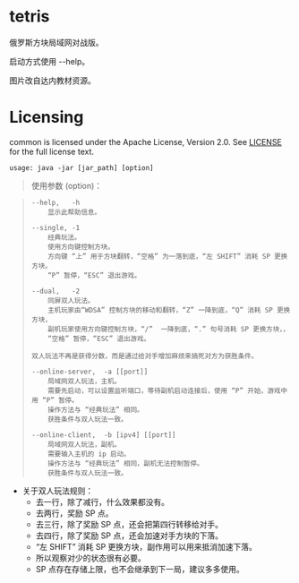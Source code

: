 # tetris

俄罗斯方块局域网对战版。

启动方式使用 --help。

图片改自达内教材资源。



Licensing
=========
common is licensed under the Apache License, Version 2.0. See
[LICENSE](https://github.com/binave/tetris/blob/master/LICENSE) for the full
license text.


```
usage: java -jar [jar_path] [option]
```

> 使用参数 (option)：

>     --help,   -h
>         显示此帮助信息。
>
>     --single, -1
>         经典玩法。
>         使用方向键控制方块。
>         方向键 “上” 用于方块翻转，“空格” 为一落到底，“左 SHIFT” 消耗 SP 更换方块。
>         “P” 暂停，“ESC” 退出游戏。
>
>     --dual,   -2
>         同屏双人玩法。
>         主机玩家由“WDSA” 控制方块的移动和翻转，“Z” 一降到底，“Q” 消耗 SP 更换方块，
>         副机玩家使用方向键控制方块，“/”  一降到底，“.” 句号消耗 SP 更换方块，，
>         “空格” 暂停，“ESC” 退出游戏。
>
>     双人玩法不再是获得分数，而是通过给对手增加麻烦来搞死对方为获胜条件。
>
>     --online-server,  -a [[port]]
>         局域网双人玩法，主机。
>         需要先启动，可以设置监听端口，等待副机启动连接后，使用 “P” 开始，游戏中用 “P” 暂停。
>         操作方法与 “经典玩法” 相同。
>         获胜条件与双人玩法一致。
>
>     --online-client,  -b [ipv4] [[port]]
>         局域网双人玩法，副机。
>         需要输入主机的 ip 启动。
>         操作方法与 “经典玩法” 相同，副机无法控制暂停。
>         获胜条件与双人玩法一致。


* 关于双人玩法规则：
    * 去一行，除了减行，什么效果都没有。
    * 去两行，奖励 SP 点。
    * 去三行，除了奖励 SP 点，还会把第四行转移给对手。
    * 去四行，除了奖励 SP 点，还会加速对手方块的下落。
    * “左 SHIFT” 消耗 SP 更换方块，副作用可以用来抵消加速下落。
    * 所以观察对少的状态很有必要。
    * SP 点存在存储上限，也不会继承到下一局，建议多多使用。
